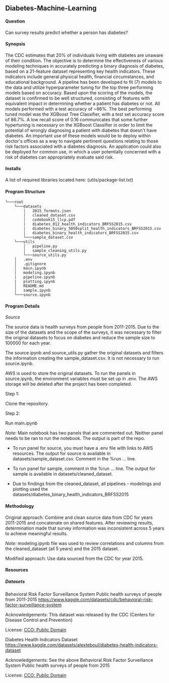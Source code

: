 ## Diabetes-Machine-Learning

#### Question

Can survey results predict whether a person has diabetes?

#### Synopsis

The CDC estimates that 20% of individuals living with diabetes are unaware of their condition. The objective is to determine the effectiveness of various modeling techniques in accurately predicting a binary diagnosis of diabetes, based on a 21-feature dataset representing key health indicators. These indicators include general physical health, financial circumstances, and educational background. A pipeline has been developed to fit (7) models to the data and utilize hyperparameter tuning for the top three performing models based on accuracy. Based upon the scoring of the models, the dataset is confirmed to be well structured, consisting of features with equivalent impact in determining whether a patient has diabetes or not. All models performed with a test accuracy of ~86%. The best performing tuned model was the XGBoost Tree Classifier, with a test set accuracy score of 86.7%. A low recall score of 0.16 communicates that some further hypertuning is necessary on the XGBoost Classifier in order to limit the potential of wrongly diagnosing a patient with diabetes that doesn't have diabetes. An important use of these models would be to deploy within doctor's offices as a way to navigate pertinent questions relating to those risk factors associated with a diabetes diagnosis. An application could also be deployed for common use, in which a user potentially concerned with a risk of diabetes can appropriately evaluate said risk.

#### Installs

A list of required libraries located here: (utils/package-list.txt)

#### Program Structure

    └───root
        └───datasets
            │   2015_formats.json
            |   cleaned_dataset.csv
            │   codebook15_llcp.pdf
            |   diabetes_012_health_indicators_BRFSS2015.csv
            |   diabetes_binary_5050split_health_indicators_BRFSS2015.csv
            |   diabetes_binary_health_indicators_BRFSS2015.csv
            └───sample_dataset.csv
        └───utils
            │   pipeline.py
            │   sample_cleaning_utils.py
            └───source_utils.py
        │   .env
        │   .gitignore
        │   main.ipynb
        |   modeling.ipynb
        |   pipeline.ipynb
        |   plotting.ipynb
        │   README.md
        │   sample.ipynb
        └───source.ipynb

#### Program Details

_Source_

The source data is health surveys from people from 2011-2015. Due to the size of the datasets and the scope of the surveys, it was necessary to filter the original datasets to focus on diabetes and reduce the sample size to 100000 for each year.

The source.ipynb and source_utils.py gather the original datasets and filters the information creating the sample_dataset.csv. It is not necessary to run source.ipynb.

AWS is used to store the original datasets. To run the panels in source.ipynb, the environment variables must be set up in .env. The AWS storage will be deleted after the project has been completed.

Step 1:

Clone the repository.

Step 2:

Run main.ipynb

_Note:_ Main notebook has two panels that are commented out. Neither panel needs to be ran to run the notebook. The output is part of the repo.

- To run panel for source, you must have a .env file with links to AWS resources. The output for source is available in datasets/sample_dataset.csv. Comment in the %run ... line.

- To run panel for sample, comment in the %run ... line. The output for sample is available in datasets/cleaned_dataset.

- Due to findings from the cleaned_dataset, all pipelines - modelings and plotting used the datasets/diabetes_binary_health_indicators_BRFSS2015

#### Methodology

Original approach: Combine and clean source data from CDC for years 2011-2015 and concatenate on shared features. After reviewing results, determination made that survey information was inconsistent across 5 years to achieve meaningful results.

_Note:_ modeling.ipynb file was used to review correlations and columns from the cleaned_dataset (all 5 years) and the 2015 dataset.

Modified approach: Use data sourced from the CDC for year 2015.

#### Resources

##### Datasets

Behavioral Risk Factor Surveillance System
Public health surveys of people from 2011-2015
https://www.kaggle.com/datasets/cdc/behavioral-risk-factor-surveillance-system

Acknowledgements:
This dataset was released by the CDC (Centers for Disease Control and Prevention)

License:
[CCO: Public Domain](https://creativecommons.org/publicdomain/zero/1.0/)

Diabetes Health Indicators Dataset
https://www.kaggle.com/datasets/alexteboul/diabetes-health-indicators-dataset

Acknowledgements:
See the above Behavioral Risk Factor Surveillance System
Public health surveys of people from 2015

License:
[CCO: Public Domain](https://creativecommons.org/publicdomain/zero/1.0/)
